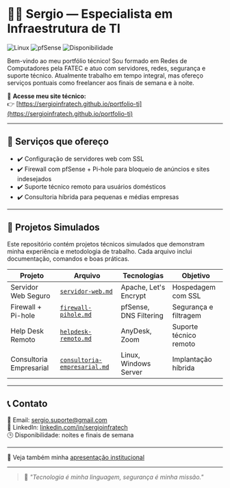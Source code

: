# 👨‍💻 Sergio — Especialista em Infraestrutura de TI

![Linux](https://img.shields.io/badge/Linux-Expert-green)
![pfSense](https://img.shields.io/badge/pfSense-Firewall-blue)
![Disponibilidade](https://img.shields.io/badge/Disponível-Noites%20e%20Finais%20de%20Semana-orange)

Bem-vindo ao meu portfólio técnico! Sou formado em Redes de Computadores pela FATEC e atuo com servidores, redes, segurança e suporte técnico. Atualmente trabalho em tempo integral, mas ofereço serviços pontuais como freelancer aos finais de semana e à noite.

🔗 **Acesse meu site técnico:**  
👉 [https://sergioinfratech.github.io/portfolio-ti](https://sergioinfratech.github.io/portfolio-ti)


---

## 💼 Serviços que ofereço

- ✔️ Configuração de servidores web com SSL  
- ✔️ Firewall com pfSense + Pi-hole para bloqueio de anúncios e sites indesejados  
- ✔️ Suporte técnico remoto para usuários domésticos  
- ✔️ Consultoria híbrida para pequenas e médias empresas  

---

## 📁 Projetos Simulados

Este repositório contém projetos técnicos simulados que demonstram minha experiência e metodologia de trabalho. Cada arquivo inclui documentação, comandos e boas práticas.

| Projeto | Arquivo | Tecnologias | Objetivo |
|--------|---------|-------------|----------|
| Servidor Web Seguro | [`servidor-web.md`](projetos/servidor-web.md) | Apache, Let's Encrypt | Hospedagem com SSL |
| Firewall + Pi-hole | [`firewall-pihole.md`](projetos/firewall-pihole.md) | pfSense, DNS Filtering | Segurança e filtragem |
| Help Desk Remoto | [`helpdesk-remoto.md`](projetos/helpdesk-remoto.md) | AnyDesk, Zoom | Suporte técnico remoto |
| Consultoria Empresarial | [`consultoria-empresarial.md`](projetos/consultoria-empresarial.md) | Linux, Windows Server | Implantação híbrida |

---

## 📞 Contato

📧 Email: [sergio.suporte@gmail.com](mailto:sergio.suporte@gmail.com)  
🔗 LinkedIn: [linkedin.com/in/sergioinfratech](https://linkedin.com/in/sergioinfratech)  
🕒 Disponibilidade: noites e finais de semana

---

📄 Veja também minha [apresentação institucional](apresentacao.md)

---

> 💬 *"Tecnologia é minha linguagem, segurança é minha missão."*
